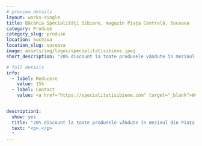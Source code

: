 ```yaml
---
# preview details
layout: works-single
title: Băcănia Specialități Sibiene, magazin Piața Centrală, Suceava
category: Produse
category_slug: produse
location: Suceava
location_slug: suceava
image: assets/img/logos/specialitatisibiene.jpeg
short_description: "20% discount la toate produsele vândute în mezinul din Piața Centrală"

# full details
info:
  - label: Reducere
    value: 15% 
  - label: Contact
    value: <a href="https://specialitatisibiene.com" target="_blank">Website</a>


description1:
  show: yes
  title: "20% discount la toate produsele vândute în mezinul din Piața Centrală"
  text: "<p>.</p>
  "
---
```


